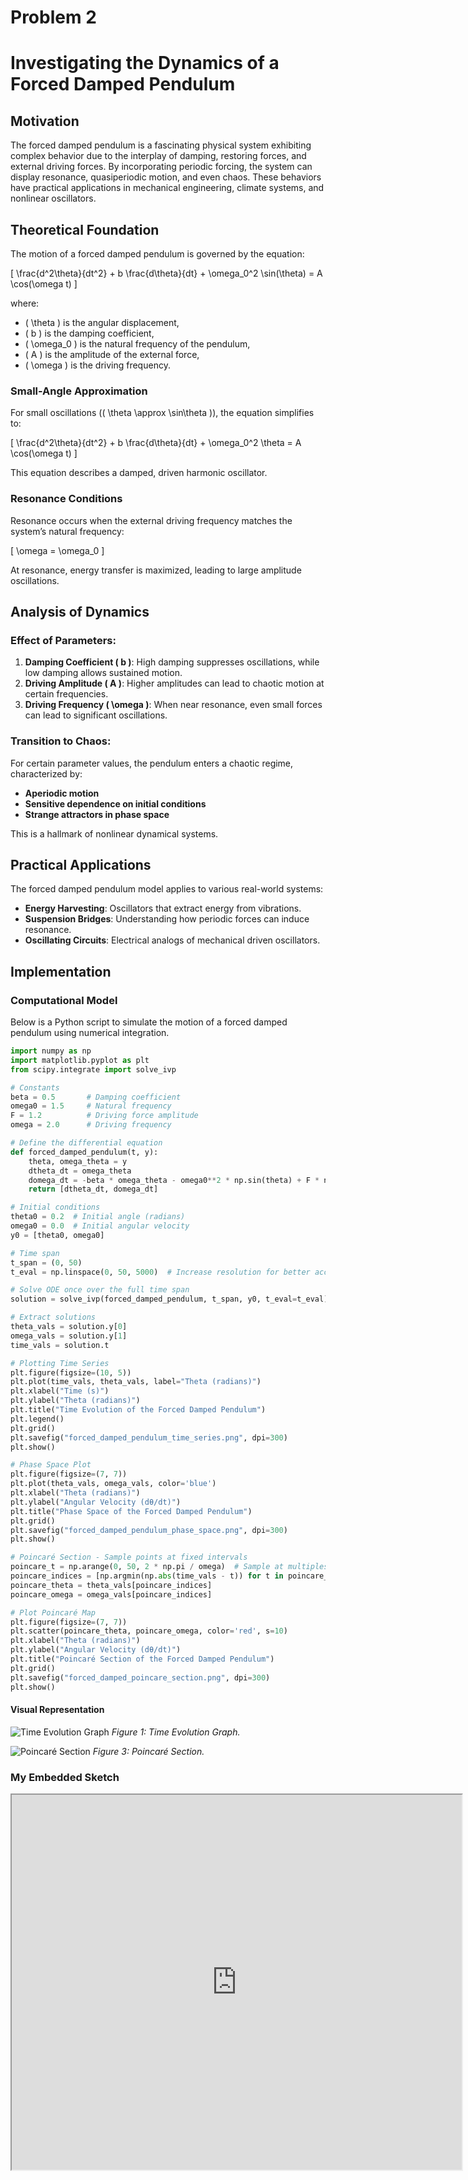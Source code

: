 # Problem 2
# Investigating the Dynamics of a Forced Damped Pendulum

## Motivation

The forced damped pendulum is a fascinating physical system exhibiting complex behavior due to the interplay of damping, restoring forces, and external driving forces. By incorporating periodic forcing, the system can display resonance, quasiperiodic motion, and even chaos. These behaviors have practical applications in mechanical engineering, climate systems, and nonlinear oscillators.

## Theoretical Foundation

The motion of a forced damped pendulum is governed by the equation:

\[
\frac{d^2\theta}{dt^2} + b \frac{d\theta}{dt} + \omega_0^2 \sin(\theta) = A \cos(\omega t)
\]

where:
- \( \theta \) is the angular displacement,
- \( b \) is the damping coefficient,
- \( \omega_0 \) is the natural frequency of the pendulum,
- \( A \) is the amplitude of the external force,
- \( \omega \) is the driving frequency.

### Small-Angle Approximation
For small oscillations (\( \theta \approx \sin\theta \)), the equation simplifies to:

\[
\frac{d^2\theta}{dt^2} + b \frac{d\theta}{dt} + \omega_0^2 \theta = A \cos(\omega t)
\]

This equation describes a damped, driven harmonic oscillator.

### Resonance Conditions
Resonance occurs when the external driving frequency matches the system’s natural frequency:

\[
\omega = \omega_0
\]

At resonance, energy transfer is maximized, leading to large amplitude oscillations.

## Analysis of Dynamics

### Effect of Parameters:
1. **Damping Coefficient \( b \)**: High damping suppresses oscillations, while low damping allows sustained motion.
2. **Driving Amplitude \( A \)**: Higher amplitudes can lead to chaotic motion at certain frequencies.
3. **Driving Frequency \( \omega \)**: When near resonance, even small forces can lead to significant oscillations.

### Transition to Chaos:
For certain parameter values, the pendulum enters a chaotic regime, characterized by:
- **Aperiodic motion**
- **Sensitive dependence on initial conditions**
- **Strange attractors in phase space**

This is a hallmark of nonlinear dynamical systems.

## Practical Applications

The forced damped pendulum model applies to various real-world systems:
- **Energy Harvesting**: Oscillators that extract energy from vibrations.
- **Suspension Bridges**: Understanding how periodic forces can induce resonance.
- **Oscillating Circuits**: Electrical analogs of mechanical driven oscillators.

## Implementation

### Computational Model

Below is a Python script to simulate the motion of a forced damped pendulum using numerical integration.

```python
import numpy as np
import matplotlib.pyplot as plt
from scipy.integrate import solve_ivp

# Constants
beta = 0.5       # Damping coefficient
omega0 = 1.5     # Natural frequency
F = 1.2          # Driving force amplitude
omega = 2.0      # Driving frequency

# Define the differential equation
def forced_damped_pendulum(t, y):
    theta, omega_theta = y
    dtheta_dt = omega_theta
    domega_dt = -beta * omega_theta - omega0**2 * np.sin(theta) + F * np.cos(omega * t)
    return [dtheta_dt, domega_dt]

# Initial conditions
theta0 = 0.2  # Initial angle (radians)
omega0 = 0.0  # Initial angular velocity
y0 = [theta0, omega0]

# Time span
t_span = (0, 50)
t_eval = np.linspace(0, 50, 5000)  # Increase resolution for better accuracy

# Solve ODE once over the full time span
solution = solve_ivp(forced_damped_pendulum, t_span, y0, t_eval=t_eval)

# Extract solutions
theta_vals = solution.y[0]
omega_vals = solution.y[1]
time_vals = solution.t

# Plotting Time Series
plt.figure(figsize=(10, 5))
plt.plot(time_vals, theta_vals, label="Theta (radians)")
plt.xlabel("Time (s)")
plt.ylabel("Theta (radians)")
plt.title("Time Evolution of the Forced Damped Pendulum")
plt.legend()
plt.grid()
plt.savefig("forced_damped_pendulum_time_series.png", dpi=300)
plt.show()

# Phase Space Plot
plt.figure(figsize=(7, 7))
plt.plot(theta_vals, omega_vals, color='blue')
plt.xlabel("Theta (radians)")
plt.ylabel("Angular Velocity (dθ/dt)")
plt.title("Phase Space of the Forced Damped Pendulum")
plt.grid()
plt.savefig("forced_damped_pendulum_phase_space.png", dpi=300)
plt.show()

# Poincaré Section - Sample points at fixed intervals
poincare_t = np.arange(0, 50, 2 * np.pi / omega)  # Sample at multiples of driving period
poincare_indices = [np.argmin(np.abs(time_vals - t)) for t in poincare_t]  # Find nearest indices
poincare_theta = theta_vals[poincare_indices]
poincare_omega = omega_vals[poincare_indices]

# Plot Poincaré Map
plt.figure(figsize=(7, 7))
plt.scatter(poincare_theta, poincare_omega, color='red', s=10)
plt.xlabel("Theta (radians)")
plt.ylabel("Angular Velocity (dθ/dt)")
plt.title("Poincaré Section of the Forced Damped Pendulum")
plt.grid()
plt.savefig("forced_damped_poincare_section.png", dpi=300)
plt.show()
```
#### **Visual Representation**
![Time Evolution Graph](forced_damped_pendulum_time_series.png)
*Figure 1: Time Evolution Graph.*

![Poincaré Section](forced_damped_poincare_section.png)
*Figure 3: Poincaré Section.*

### My Embedded Sketch
<iframe src="https://editor.p5js.org/majidguluzada/full/Og_rhCcQJ" width="720" height="600"></iframe>
